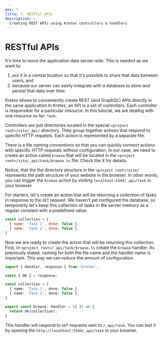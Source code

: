 ```yaml
---
pos: 7
title: 7. RESTful APIs
description: >
  Creating REST APIs using Kretes controllers & handlers
---
```


# RESTful APIs

It's time to move the application data server-side. This is needed as we want to:
1. put it in a central location so that it's possible to share that data between users, and
2. because our server can easily integrate with a database to store and persist that data over time.

Kretes allows to conveniently create REST (and GraphQL) APIs directly in the same application In Kretes, an API is a set of controllers. Each controller is responsible for a particular resource. In this tutorial, we are dealing with one resource so far: `Task`.

Controllers are just directories located in the special `<project root>/site/_api/` directory. They group together actions that respond to specific HTTP requests. Each action is represented by a separate file.

There is a file naming conventions so that you can quickly connect actions with specific HTTP requests without configuration. In our case, we need to create an action called `browse` that will be located in the `<project root>/site/_api/task/browse.ts` file. Check the X for details.

Notice, that the the directory structure in the `<project root>/site/` represents the path structure of your website in the browser. In other words, you can trigger the `browse` action by visiting `localhost:5544/_api/task` in your browser.

For starters, let's create an action that will be returning a collection of tasks in response to the `GET` request. We haven't yet configured the database, so temporarily let's keep this collection of tasks in the server memory as a regular constant with a predefined value.

```js
const collection = [
  { name: 'Task 1', done: false },
  { name: 'Task 2', done: false },
]
```

Now we are ready to create the action that will be returning this collection. First, in `<project root>/_api/task/browse.ts` create the `browse` handler. As previously stated, naming for both the file name and the handler name is important. This way we can reduce the amount of configuration.

```ts
import { Handler, response } from 'kretes';

const { OK } = response;

const collection = [
  { name: 'Task 1', done: false },
  { name: 'Task 2', done: false },
]

export const browse: Handler = ({ }) => {
  return OK(collection);
}
```

This handler will respond to `GET` requests sent to `/_api/task`. You can test it by opening the `http://localhost:5544/_api/task` in your browser.
